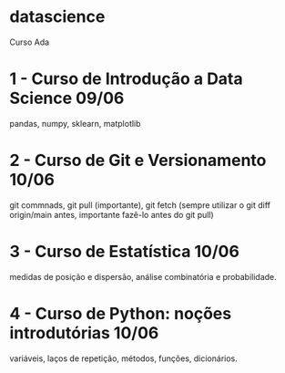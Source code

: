 # datascience
Curso Ada

# 1 - Curso de Introdução a Data Science 09/06
pandas, numpy, sklearn, matplotlib

# 2 - Curso de Git e Versionamento 10/06
git commnads, git pull (importante), git fetch (sempre utilizar o git diff origin/main antes, importante fazê-lo antes do git pull)

# 3 - Curso de Estatística 10/06
medidas de posição e dispersão, análise combinatória e probabilidade.

# 4 - Curso de Python: noções introdutórias 10/06
variáveis, laços de repetição, métodos, funções, dicionários.